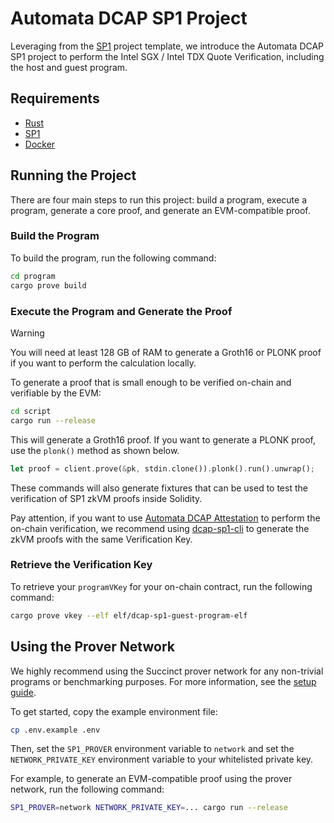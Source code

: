 # Automata DCAP SP1 Project

Leveraging from the [SP1](https://github.com/succinctlabs/sp1) project template, we introduce the Automata DCAP SP1 project to perform the Intel SGX / Intel TDX Quote Verification, including the host and guest program.

## Requirements

- [Rust](https://rustup.rs/)
- [SP1](https://docs.succinct.xyz/docs/sp1/getting-started/install)
- [Docker](https://docs.docker.com/get-started/get-docker/)

## Running the Project

There are four main steps to run this project: build a program, execute a program, generate a core proof, and
generate an EVM-compatible proof.

### Build the Program

To build the program, run the following command:

```sh
cd program
cargo prove build
```

### Execute the Program and Generate the Proof

> [!WARNING]
> You will need at least 128 GB of RAM to generate a Groth16 or PLONK proof if you want to perform the calculation locally.

To generate a proof that is small enough to be verified on-chain and verifiable by the EVM:

```sh
cd script
cargo run --release
```

This will generate a Groth16 proof. If you want to generate a PLONK proof, use the `plonk()` method as shown below.

```rust
let proof = client.prove(&pk, stdin.clone()).plonk().run().unwrap();
```

These commands will also generate fixtures that can be used to test the verification of SP1 zkVM proofs
inside Solidity.

Pay attention, if you want to use [Automata DCAP Attestation](https://github.com/automata-network/automata-dcap-attestation) to perform the on-chain verification, we recommend using [dcap-sp1-cli](/clis/dcap-sp1-cli) to generate the zkVM proofs with the same Verification Key.

### Retrieve the Verification Key

To retrieve your `programVKey` for your on-chain contract, run the following command:

```sh
cargo prove vkey --elf elf/dcap-sp1-guest-program-elf
```

## Using the Prover Network

We highly recommend using the Succinct prover network for any non-trivial programs or benchmarking purposes. For more information, see the [setup guide](https://docs.succinct.xyz/docs/generating-proofs/prover-network/usage).

To get started, copy the example environment file:

```sh
cp .env.example .env
```

Then, set the `SP1_PROVER` environment variable to `network` and set the `NETWORK_PRIVATE_KEY`
environment variable to your whitelisted private key.

For example, to generate an EVM-compatible proof using the prover network, run the following
command:

```sh
SP1_PROVER=network NETWORK_PRIVATE_KEY=... cargo run --release
```
